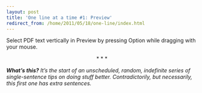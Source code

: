 ```yaml
---
layout: post
title: 'One line at a time #1: Preview'
redirect_from: /home/2011/05/18/one-line/index.html
---
```

<p>Select PDF text vertically in Preview by pressing Option while dragging with your mouse.</p>
<p style="text-align: center;">* * *</p>
<p><strong><em>What’s this?</em></strong><em> It’s the start of an unscheduled, random, indefinite series of single-sentence tips on doing stuff better. Contradictorily, but necessarily, this first one has extra sentences.</em></p>
